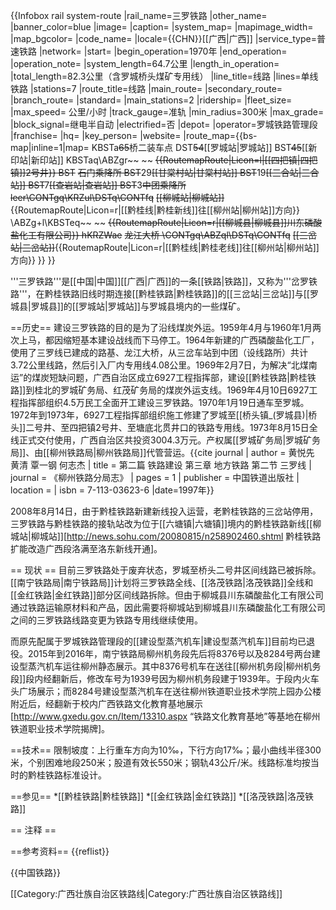 {{Infobox rail system-route
|rail_name=三罗铁路
|other_name=
|banner_color=blue
|image=
|caption=
|system_map=
|mapimage_width=
|map_bgcolor=
|code_name=
|locale={{CHN}}[[广西|广西]]
|service_type=普速铁路
|network=
|start=
|begin_operation=1970年
|end_operation=
|operation_note=
|system_length=64.7公里
|length_in_operation=
|total_length=82.3公里（含罗城桥头煤矿专用线）
|line_title=线路
|lines=单线铁路
|stations=7
|route_title=线路
|main_route=
|secondary_route=
|branch_route=
|standard=
|main_stations=2
|ridership=
|fleet_size=
|max_speed= 公里/小时
|track_gauge=准轨
|min_radius=300米
|max_grade=
|block_signal=继电半自动
|electrified=否
|depot=
|operator=罗城铁路管理段
|franchise=
|hq=
|key_person=
|website=
|route_map={{bs-map|inline=1|map=
KBSTa~~65~~桥二装车点
DST~~54~~[[罗城站|罗城站]]
BST~~45~~[[新印站|新印站]]
KBSTaq\ABZgr\~~ ~~ ~~{{RoutemapRoute|Licon=l|[[四把镇|四把镇]]2号井}}
BST~~ ~~石门乘降所
BST~~29~~[[甘棠村站|甘棠村站]]
BST~~19~~[[三合站|三合站]]
BST~~7~~[[查岩站|查岩站]]
BST~~3~~中团乘降所
leer\CONTgq\KRZul\DSTq\CONTfq~~ ~~[[柳城站|柳城站]]~~{{RoutemapRoute|Licon=r|[[黔桂线|黔桂新线]]往[[柳州站|柳州站]]方向}}
\ABZg+l\KBSTeq~~ ~~ ~~{{RoutemapRoute|Licon=r|[[柳城县|柳城县]]川东磷酸盐化工有限公司}}
hKRZWae~~ ~~龙江大桥
\CONTgq\ABZql\DSTq\CONTfq~~ ~~[[三岔站|三岔站]]~~{{RoutemapRoute|Licon=r|[[黔桂线|黔桂老线]]往[[柳州站|柳州站]]方向}}
}}
}}

'''三罗铁路'''是[[中国|中国]][[广西|广西]]的一条[[铁路|铁路]]，又称为'''岔罗铁路'''，在黔桂铁路旧线时期连接[[黔桂铁路|黔桂铁路]]的[[三岔站|三岔站]]与[[罗城县|罗城县]]的[[罗城站|罗城站]]与罗城县境内的一些煤矿。

==历史==
建设三罗铁路的目的是为了沿线煤炭外运。1959年4月与1960年1月两次上马，都因缩短基本建设战线而下马停工。1964年新建的广西磷酸盐化工厂，使用了三罗线已建成的路基、龙江大桥，从三岔车站到中团（设线路所）共计3.72公里线路，然后引入厂内专用线4.08公里。1969年2月7日，为解决“北煤南运”的煤炭短缺问题，广西自治区成立6927工程指挥部，建设[[黔桂铁路|黔桂铁路]]到桂北的罗城矿务局、红茂矿务局的煤炭外运支线。1969年4月10日6927工程指挥部组织4.5万民工全面开工建设三罗铁路。1970年1月19日通车至罗城。1972年到1973年，6927工程指挥部组织施工修建了罗城至[[桥头镇_(罗城县)|桥头]]二号井、至四把镇2号井、至塘底北贯井口的铁路专用线。1973年8月15日全线正式交付使用，广西自治区共投资3004.3万元。产权属[[罗城矿务局|罗城矿务局]]、由[[柳州铁路局|柳州铁路局]]代管营运。<ref name=lztlfjz>{{cite journal | author =  黄悦先 黄清 覃一钢 何志杰 | title = 第二篇 铁路建设 第三章 地方铁路 第二节 三罗线 | journal = 《柳州铁路分局志》 | pages = 1 | publisher = 中国铁道出版社 | location =  | isbn = 7-113-03623-6 |date=1997年}}</ref>

2008年8月14日，由于黔桂铁路新建新线投入运营，老黔桂铁路的三岔站停用，三罗铁路与黔桂铁路的接轨站改为位于[[六塘镇|六塘镇]]境内的黔桂铁路新线[[柳城站|柳城站]]<ref name=lcz>[http://news.sohu.com/20080815/n258902460.shtml 黔桂铁路扩能改造广西段洛满至洛东新线开通]</ref>。

== 现状 ==
目前三罗铁路处于废弃状态，罗城至桥头二号井区间线路已被拆除。[[南宁铁路局|南宁铁路局]]计划将三罗铁路全线、[[洛茂铁路|洛茂铁路]]全线和[[金红铁路|金红铁路]]部分区间线路拆除。但由于柳城县川东磷酸盐化工有限公司通过铁路运输原材料和产品，因此需要将柳城站到柳城县川东磷酸盐化工有限公司之间的三罗铁路线路变更为铁路专用线继续使用。

而原先配属于罗城铁路管理段的[[建设型蒸汽机车|建设型蒸汽机车]]目前均已退役。2015年到2016年，南宁铁路局柳州机务段先后将8376号以及8284号两台建设型蒸汽机车运往柳州静态展示。其中8376号机车在送往[[柳州机务段|柳州机务段]]段内经翻新后，修改车号为1939号<ref group="注">因为柳州机务段建于1939年。</ref>于段内火车头广场展示；而8284号建设型蒸汽机车在送往柳州铁道职业技术学院上园办公楼附近后，经翻新于校内广西铁路文化教育基地展示<ref name=gxzzzzqjyt>[http://www.gxedu.gov.cn/Item/13310.aspx “铁路文化教育基地”等基地在柳州铁道职业技术学院揭牌]</ref>。

==技术==
限制坡度：上行重车方向为10‰，下行方向17‰；最小曲线半径300米，个别困难地段250米；股道有效长550米；钢轨43公斤/米。线路标准均按当时的黔桂铁路标准设计。

==参见==
*[[黔桂铁路|黔桂铁路]]
*[[金红铁路|金红铁路]]
*[[洛茂铁路|洛茂铁路]]

== 注释 ==
<div class="references-small">
<references group="注" />
</div>

==参考资料==
{{reflist}}

{{中国铁路}}

[[Category:广西壮族自治区铁路线|Category:广西壮族自治区铁路线]]